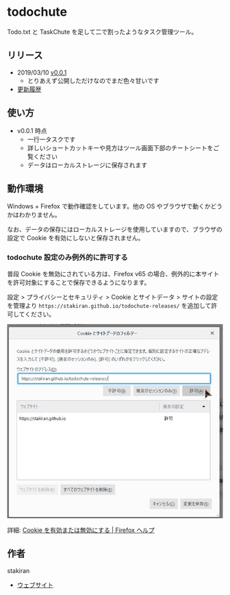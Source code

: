 # todochute
Todo.txt と TaskChute を足して二で割ったようなタスク管理ツール。

## リリース
- 2019/03/10 [v0.0.1](tool/v0.0.1/index.html)
  - とりあえず公開しただけなのでまだ色々甘いです
- [更新履歴](tool/changelog.md)

## 使い方
- v0.0.1 時点
  - 一行一タスクです
  - 詳しいショートカットキーや見方はツール画面下部のチートシートをご覧ください
  - データはローカルストレージに保存されます

## 動作環境
Windows + Firefox で動作確認をしています。他の OS やブラウザで動くかどうかはわかりません。

なお、データの保存にはローカルストレージを使用していますので、ブラウザの設定で Cookie を有効にしないと保存されません。

### todochute 設定のみ例外的に許可する
普段 Cookie を無効にされている方は、Firefox v65 の場合、例外的に本サイトを許可対象にすることで保存できるようになります。

設定 > プライバシーとセキュリティ > Cookie とサイトデータ > サイトの設定を管理より `https://stakiran.github.io/todochute-releases/` を追加して許可してください。

![howto_enable_localstorage_firefox.jpg](img/howto_enable_localstorage_firefox.jpg)

詳細: [Cookie を有効または無効にする | Firefox ヘルプ](https://support.mozilla.org/ja/kb/enable-and-disable-cookies-website-preferences)

## 作者
stakiran

- [ウェブサイト](https://stakiran.github.io/stakiran/)
